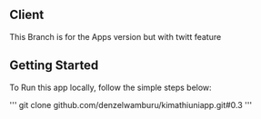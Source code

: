 ## Client

This Branch is for the Apps version but with twitt feature

## Getting Started
To Run this app locally, follow the simple steps below:

'''
git clone github.com/denzelwamburu/kimathiuniapp.git#0.3
'''

